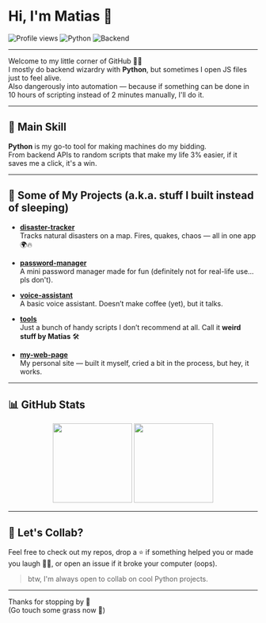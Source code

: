# Hi, I'm Matias 👋

![Profile views](https://komarev.com/ghpvc/?username=C5rsdMat1X5&label=Visitors&color=0e75b6&style=flat)
![Python](https://img.shields.io/badge/-Python-333?style=flat&logo=python&logoColor=ffde57)
![Backend](https://img.shields.io/badge/-Backend-333?style=flat&logo=fastapi&logoColor=white)

---

Welcome to my little corner of GitHub 👨‍💻  
I mostly do backend wizardry with **Python**, but sometimes I open JS files just to feel alive.  
Also dangerously into automation — because if something can be done in 10 hours of scripting instead of 2 minutes manually, I'll do it.

---

## 🐍 Main Skill

**Python** is my go-to tool for making machines do my bidding.  
From backend APIs to random scripts that make my life 3% easier, if it saves me a click, it's a win.

---

## 📂 Some of My Projects (a.k.a. stuff I built instead of sleeping)

- [**disaster-tracker**](https://github.com/C5rsdMat1X5/natural-disaster-tracker)  
  Tracks natural disasters on a map. Fires, quakes, chaos — all in one app 🌍🔥

- [**password-manager**](https://github.com/C5rsdMat1X5/password-manager-app)  
  A mini password manager made for fun (definitely not for real-life use... pls don't).

- [**voice-assistant**](https://github.com/C5rsdMat1X5/voice-assistant)  
  A basic voice assistant. Doesn’t make coffee (yet), but it talks.

- [**tools**](https://github.com/C5rsdMat1X5/tools)  
  Just a bunch of handy scripts I don’t recommend at all. Call it **weird stuff by Matias** 🛠️

- [**my-web-page**](https://matias-web-page.onrender.com)  
  My personal site — built it myself, cried a bit in the process, but hey, it works.

---

## 📊 GitHub Stats

<div align="center">
  <img height="160em" src="https://github-readme-stats.vercel.app/api?username=C5rsdMat1X5&show_icons=true&theme=radical&hide_border=true&hide_title=true"/>
  <img height="160em" src="https://github-readme-stats.vercel.app/api/top-langs/?username=C5rsdMat1X5&layout=compact&langs_count=6&theme=radical&hide_border=true"/>
</div>

---

## 🤝 Let's Collab?

Feel free to check out my repos, drop a ⭐ if something helped you or made you laugh 🤷‍♂️, or open an issue if it broke your computer (oops).

> btw, I'm always open to collab on cool Python projects.

---

Thanks for stopping by 🙌  
(Go touch some grass now 🌱)
